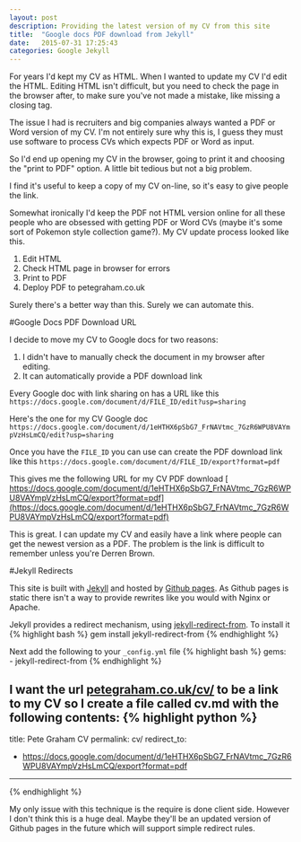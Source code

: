 ```yaml
---
layout: post
description: Providing the latest version of my CV from this site
title:  "Google docs PDF download from Jekyll"
date:   2015-07-31 17:25:43
categories: Google Jekyll
---
```


For years I'd kept my CV as HTML. When I wanted to update my CV I'd edit the HTML. Editing HTML isn't difficult, but you need to check the page in the browser after, to make sure you've not made a mistake, like missing a closing tag.

The issue I had is recruiters and big companies always wanted a PDF or Word version of my CV. I'm not entirely sure why this is, I guess they must use software to process CVs which expects PDF or Word as input.

So I'd end up opening my CV in the browser, going to print it and choosing the "print to PDF" option. A little bit tedious but not a big problem.

I find it's useful to keep a copy of my CV on-line, so it's easy to give people the link.

Somewhat ironically I'd keep the PDF not HTML version online for all these people who are obsessed with getting PDF or Word CVs (maybe it's some sort of Pokemon style collection game?). My CV update process looked like this.

1. Edit HTML
2. Check HTML page in browser for errors
3. Print to PDF
4. Deploy PDF to petegraham.co.uk

Surely there's a better way than this. Surely we can automate this.

#Google Docs PDF Download URL

I decide to move my CV to Google docs for two reasons:

1. I didn't have to manually check the document in my browser after editing.
2. It can automatically provide a PDF download link

Every Google doc with link sharing on has a URL like this `https://docs.google.com/document/d/FILE_ID/edit?usp=sharing`

Here's the one for my CV Google doc `https://docs.google.com/document/d/1eHTHX6pSbG7_FrNAVtmc_7GzR6WPU8VAYmpVzHsLmCQ/edit?usp=sharing`

Once you have the `FILE_ID` you can use can create the PDF download link like this `https://docs.google.com/document/d/FILE_ID/export?format=pdf`

This gives me the following URL for my CV PDF download [
https://docs.google.com/document/d/1eHTHX6pSbG7_FrNAVtmc_7GzR6WPU8VAYmpVzHsLmCQ/export?format=pdf](https://docs.google.com/document/d/1eHTHX6pSbG7_FrNAVtmc_7GzR6WPU8VAYmpVzHsLmCQ/export?format=pdf)

This is great. I can update my CV and easily have a link where people can get the newest version as a PDF. The problem is the link is difficult to remember unless you're Derren Brown.

#Jekyll Redirects

This site is built with [Jekyll](http://jekyllrb.com/) and hosted by [Github pages](https://pages.github.com/). As Github pages is static there isn't a way to provide rewrites like you would with Nginx or Apache.

Jekyll provides a redirect mechanism, using [jekyll-redirect-from](https://github.com/jekyll/jekyll-redirect-from). To install it
{% highlight bash %}
gem install jekyll-redirect-from
{% endhighlight %}

Next add the following to your `_config.yml` file
{% highlight bash %}
gems:
    - jekyll-redirect-from
{% endhighlight %}

I want the url [petegraham.co.uk/cv/](http://petegraham.co.uk/cv/) to be a link to my CV so I create a file called cv.md with the following contents:
{% highlight python %}
---
title: Pete Graham CV
permalink: cv/
redirect_to:
  - https://docs.google.com/document/d/1eHTHX6pSbG7_FrNAVtmc_7GzR6WPU8VAYmpVzHsLmCQ/export?format=pdf
---
{% endhighlight %}

My only issue with this technique is the require is done client side. However I don't think this is a huge deal. Maybe they'll be an updated version of Github pages in the future which will support simple redirect rules.
